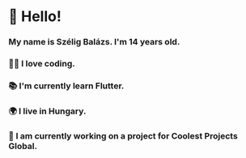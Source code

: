# 👋 Hello! 
### My name is Szélig Balázs. I'm 14 years old. 
### 👨‍💻 I love coding.
### 📚 I'm currently learn Flutter.
### 🌍 I live in Hungary.
### 📝 I am currently working on a project for Coolest Projects Global. 

